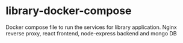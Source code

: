 # library-docker-compose
Docker compose file to run the services for library application. Nginx reverse proxy, react frontend, node-express backend and mongo DB
